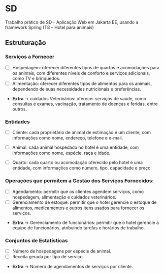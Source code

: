 # SD
Trabalho prático de SD - Aplicação Web em Jakarta EE, usando a framework Spring (T8 – Hotel para animais)

## Estruturação 

### Serviços a Fornecer
- [ ] Hospedagem: oferecer diferentes tipos de quartos e acomodações para os animais, com diferentes níveis de conforto e serviços adicionais, como TV e brinquedos.
- [ ] Alimentação: oferecer diferentes tipos de alimentos para os animais, dependendo de suas necessidades nutricionais e preferências.
- **Extra** -> cuidados Veterinários: oferecer serviços de saúde, como consultas e exames, vacinação, tratamento de doenças e feridas, entre outros.

### Entidades
- [ ] Cliente: cada proprietário de animal de estimação é um cliente, com informações como nome, endereço, telefone e e-mail.
- [ ] Animal: cada animal hospedado no hotel é uma entidade, com informações como nome, espécie, raça e idade.
- [ ] Quarto: cada quarto ou acomodação oferecido pelo hotel é uma entidade, com informações como número, tipo, capacidade e preço.


### Operações que permitem a Gestão dos Serviços Fornecidos:
- [ ] Agendamento: permitir que os clientes agendem serviços, como hospedagem, alimentação e cuidados veterinários.
- [ ] Gerenciamento de estoque: permitir que o hotel gerencie o estoque de alimentos, medicamentos e outros itens usados ​​para fornecer os serviços.
- **Extra** -> Gerenciamento de funcionários: permitir que o hotel gerencie a equipe de funcionários, atribuindo tarefas e horários de trabalho.


### Conjuntos de Estatísticas
- [ ] Número de hospedagens por espécie de animal.
- [ ] Receita gerada por tipo de serviço.
- **Extra** -> Número de agendamentos de serviços por cliente.



